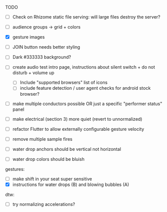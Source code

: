 TODO

- [ ] Check on Rhizome static file serving: will large files destroy the server?
- [ ] audience groups -> grid + colors
- [x] gesture images
- [ ] JOIN button needs better styling
- [ ] Dark #333333 background?
- [ ] create audio test intro page, instructions about silent switch + do not disturb + volume up
  - [ ] Include "supported browsers" list of icons
  - [ ] include feature detection / user agent checks for android stock browser?
- [ ] make multiple conductors possible OR just a specific "performer status" panel
- [ ] make electrical (section 3) more quiet (revert to unnormalized)
- [ ] refactor Flutter to allow externally configurable gesture velocity
- [ ] remove multiple sample fires
- [ ] water drop anchors should be vertical not horizontal
- [ ] water drop colors should be bluish


gestures:

- [ ] make shift in your seat super sensitive
- [x] instructions for water drops (B) and blowing bubbles (A)

dtw:

- [ ] try normalizing accelerations?
